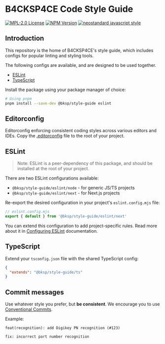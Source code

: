 # B4CKSP4CE Code Style Guide

[![MPL-2.0 License](https://img.shields.io/github/license/b4ck5p4c3/style-guide?style=for-the-badge)](https://www.mozilla.org/en-US/MPL/2.0/)
[![NPM Version](https://img.shields.io/npm/v/%40bksp%2Fstyle-guide?style=for-the-badge)](https://npmjs.com/package/@bksp/style-guide)
[![neostandard javascript style](https://img.shields.io/badge/code_style-neostandard-7fffff?style=for-the-badge&labelColor=ff80ff)](https://github.com/neostandard/neostandard)

## Introduction

This repository is the home of B4CKSP4CE's style guide, which includes configs for
popular linting and styling tools.

The following configs are available, and are designed to be used together.

- [ESLint](#eslint)
- [TypeScript](#typescript)

Install the package using your package manager of choice:

```sh
# Using pnpm
pnpm install --save-dev @bksp/style-guide eslint
```

## Editorconfig

Editorconfig enforcing consistent coding styles across various editors and IDEs.
Copy the [.editorconfig](.editorconfig) file to the root of your project.

## ESLint

> Note: ESLint is a peer-dependency of this package, and should be installed
> at the root of your project.

There are two ESLint configurations available:

- `@bksp/style-guide/eslint/node` - for generic JS/TS projects
- `@bksp/style-guide/eslint/next` - for Next.js projects

Re-export the desired configuration in your project's `eslint.config.mjs` file:

```js
// eslint.config.mjs
export { default } from '@bksp/style-guide/eslint/next'
```

You can extend this configuration to add project-specific rules.
Read more about it in [Configuring ESLint](https://eslint.org/docs/latest/use/configure/) documentation.

## TypeScript

Extend your `tsconfig.json` file with the shared TypeScript config:

```json
{
  "extends": "@bksp/style-guide/ts"
}
```

## Commit messages

Use whatever style you prefer, but **be consistent**.
We encourage you to use [Conventional Commits](https://www.conventionalcommits.org/en/v1.0.0/).

Example:

```plaintext
feat(recognition): add Digikey PN recognition (#123)

fix: incorrect part number recognition
```
